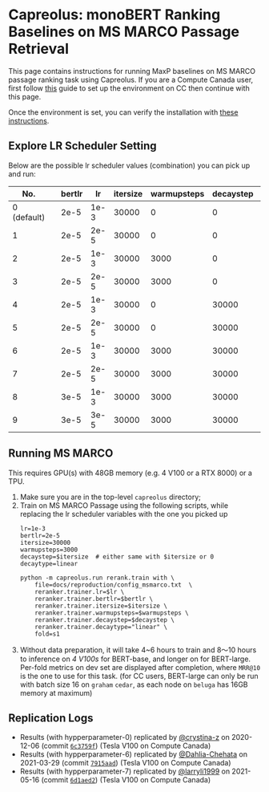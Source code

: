 # Capreolus: monoBERT Ranking Baselines on MS MARCO Passage Retrieval 

This page contains instructions for running MaxP baselines on MS MARCO passage ranking task using Capreolus.
If you are a Compute Canada user, 
first follow [this](../setup/setup-cc.md) guide to set up the environment on CC then continue with this page.

Once the environment is set, you can verify the installation with [these instructions](./PARADE.md#testing-installation).

## Explore LR Scheduler Setting
Below are the possible lr scheduler values (combination) you can pick up and run: <br/> 

| No.         |   | bertlr | lr   | itersize | warmupsteps | decaystep | decaytype | Expected |
|-------------|---|--------|------|----------|-------------|-----------|-----------|----------|
| 0 (default) |   | 2e-5   | 1e-3 |    30000 |           0 |         0 | None      | 0.33+    | 
| 1           |   | 2e-5   | 2e-5 |    30000 |           0 |         0 | None      ||
| 2           |   | 2e-5   | 1e-3 |    30000 |        3000 |         0 | None      ||
| 3           |   | 2e-5   | 2e-5 |    30000 |        3000 |         0 | None      ||
| 4           |   | 2e-5   | 1e-3 |    30000 |           0 |     30000 | linear    ||
| 5           |   | 2e-5   | 2e-5 |    30000 |           0 |     30000 | linear    ||
| 6           |   | 2e-5   | 1e-3 |    30000 |        3000 |     30000 | linear    | 0.35+    |
| 7           |   | 2e-5   | 2e-5 |    30000 |        3000 |     30000 | linear    | 0.35+    |
| 8           |   | 3e-5   | 1e-3 |    30000 |        3000 |     30000 | linear    ||
| 9           |   | 3e-5   | 3e-5 |    30000 |        3000 |     30000 | linear    ||

## Running MS MARCO 
This requires GPU(s) with 48GB memory (e.g. 4 V100 or a RTX 8000) or a TPU. 
1. Make sure you are in the top-level `capreolus` directory; 
2. Train on MS MARCO Passage using the following scripts, 
    while replacing the lr scheduler variables with the one you picked up <br/> 
    ```
    lr=1e-3
    bertlr=2e-5   
    itersize=30000
    warmupsteps=3000
    decaystep=$itersize  # either same with $itersize or 0
    decaytype=linear
   
    python -m capreolus.run rerank.train with \
        file=docs/reproduction/config_msmarco.txt  \
        reranker.trainer.lr=$lr \
        reranker.trainer.bertlr=$bertlr \
        reranker.trainer.itersize=$itersize \
        reranker.trainer.warmupsteps=$warmupsteps \
        reranker.trainer.decaystep=$decaystep \
        reranker.trainer.decaytype="linear" \
        fold=s1
    ```
3.  Without data preparation, it will take 4~6 hours to train and 8～10 hours to inference on *4 V100s* for BERT-base, 
    and longer on for BERT-large. 
    Per-fold metrics on dev set are displayed after completion, where `MRR@10` is the one to use for this task.
    (for CC users, BERT-large can only be run with batch size 16 on `graham` `cedar`, 
    as each node on `beluga` has 16GB memory at maximum) 

## Replication Logs
+ Results (with hypperparameter-0) replicated by [@crystina-z](https://github.com/crystina-z) on 2020-12-06 (commit [`6c3759f`](https://github.com/crystina-z/capreolus-1/commit/6c3759fe620f18f8939670176a18c744752bc9240)) (Tesla V100 on Compute Canada)
+ Results (with hypperparameter-6) replicated by [@Dahlia-Chehata](https://github.com/Dahlia-Chehata) on 2021-03-29 (commit [`7915aad`](https://github.com/capreolus-ir/capreolus/commit/7915aad75406527a3b88498926cff85259808696)) (Tesla V100 on Compute Canada)
+ Results (with hypperparameter-7) replicated by [@larryli1999](https://github.com/larryli1999) on 2021-05-16 (commit [`6d1aed2`](https://github.com/capreolus-ir/capreolus/commit/6d1aed29de7828ceb94560a8bf7c87f1af5458b5)) (Tesla V100 on Compute Canada)
